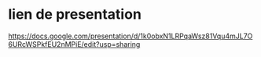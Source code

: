 # lien de presentation 

https://docs.google.com/presentation/d/1k0obxN1LRPqaWsz81Vqu4mJL7O6URcWSPkfEU2nMPiE/edit?usp=sharing